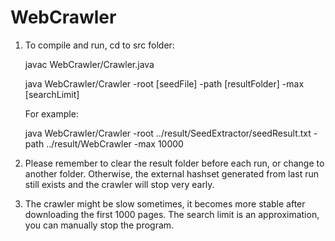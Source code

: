 # WebCrawler

1. To compile and run, cd to src folder: 

   javac WebCrawler/Crawler.java

   java WebCrawler/Crawler -root [seedFile] -path [resultFolder] -max [searchLimit]

   For example:

   java WebCrawler/Crawler -root ../result/SeedExtractor/seedResult.txt
                           -path ../result/WebCrawler
                           -max 10000

2. Please remember to clear the result folder before each run, or change to another folder. Otherwise, the external hashset generated from last run still exists and the crawler will stop very early.

3. The crawler might be slow sometimes, it becomes more stable after downloading the first 1000 pages. The search limit is an approximation, you can manually stop the program.
